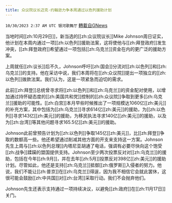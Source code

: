 ```yaml
---
title: 众议院议长迈克·约翰逊力争本周通过以色列援助计划
---
```

`10/30/2023 2:37 AM UTC 银河歌舞厅` [轉載自GNews](https://gnews.org/articles/1897264)

当地时间[[zh:10月29日]]，新当选的[[zh:众议院议长]]Mike Johnson周日证实，他计划在本周内通过一项[[zh:以色列]]援助法案，这将使他与[[zh:拜登政府]]发生冲突，[[zh:拜登政府]]希望通过一项包括[[zh:乌克兰]]资金在内的更广泛的援助方案。

上周就任[[zh:议长]]后不久，Johnson呼吁[[zh:国会]]分流对[[zh:以色列]]和[[zh:乌克兰]]的支持。他在采访中说，我们本周将在[[zh:众议院]]提出一项独立的[[zh:以色列]]拨款法案。我们认为，这是一项紧急而迫切的需求。

此前[[zh:拜登]]总统曾寻求将[[zh:以色列]]和[[zh:乌克兰]]的资金配对使用，以增加通过持怀疑态度的[[zh:美国共和党]]控制的[[zh:众议院]]争取到更多[[zh:乌克兰]]援助的可能性。[[zh:白宫]]本月早些时候推出了一项规模达1060亿[[zh:美元]]的补充方案，其中包括为[[zh:乌克兰]]寻求614亿[[zh:美元]]的援助，为[[zh:以色列]]寻求143亿[[zh:美元]]的援助，为移民执法寻求140亿[[zh:美元]]的援助，以及为[[zh:台湾]]等其他问题寻求165.5亿[[zh:美元]]的援助。

Johnson此前曾预告计划为[[zh:以色列]]争取145亿[[zh:美元]]，比[[zh:拜登]]争取的数额高一些。他还希望通过削减其他方面的开支来支持这一方案。Johnson先生上周与[[zh:以色列总理]]内塔尼亚胡通了电话，强调有必要尽快向这个饱受[[zh:战争]]蹂躏的盟国提供支持。Johnson至少两次投票反对对[[zh:乌克兰]]的援助，包括在今年[[zh:9月]]，并在去年[[zh:5月]]投票反对398亿[[zh:美元]]的援助计划。尽管如此，他还是支持[[zh:乌克兰]]抵御[[zh:俄罗斯]]入侵者的努力。他说，我们不能让[[zh:普京]]在[[zh:乌克兰]]得逞，因为我不相信它会就此罢休，这很可能会鼓励[[zh:中共国]]对[[zh:台湾]]采取行动。我们不会抛弃他们。

Johnson先生还表示支持通过一项持续决议，以避免[[zh:政府]]在[[zh:11月17日]]关门。

